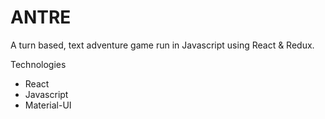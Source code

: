 # ANTRE
A turn based, text adventure game run in Javascript using React &amp; Redux.

Technologies
- React
- Javascript
- Material-UI